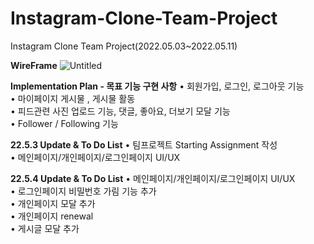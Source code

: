 # Instagram-Clone-Team-Project
Instagram Clone Team Project(2022.05.03~2022.05.11)


__WireFrame__
![Untitled](https://user-images.githubusercontent.com/90381057/166633902-d8b84970-4b0d-4868-8636-fd604a1893ae.png)


__Implementation Plan - 목표 기능 구현 사항__
    • 회원가입, 로그인, 로그아웃 기능  
    • 마이페이지 게시물 , 게시물 활동  
    • 피드관련 사진 업로드 기능, 댓글, 좋아요, 더보기 모달 기능  
    • Follower / Following 기능  


__22.5.3 Update & To Do List__
    • 팀프로젝트 Starting Assignment 작성  
    • 메인페이지/개인페이지/로그인페이지 UI/UX  


__22.5.4 Update & To Do List__
    • 메인페이지/개인페이지/로그인페이지 UI/UX  
        • 로그인페이지 비밀번호 가림 기능 추가  
        • 개인페이지 모달 추가  
        • 개인페이지 renewal  
        • 게시글 모달 추가  


